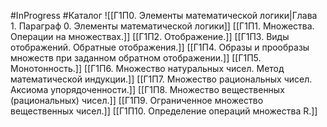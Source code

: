 #InProgress #Каталог 
![[Г1П0. Элементы математической логики|Глава 1. Параграф 0. Элементы математической логики]]
[[Г1П1. Множества. Операции на множествах.]]
[[Г1П2. Отображение.]]
[[Г1П3. Виды отображений. Обратные отображения.]]
[[Г1П4. Образы и прообразы множеств при заданном обратном отображении.]]
[[Г1П5. Монотонность.]]
[[Г1П6. Множество натуральных чисел. Метод математической индукции.]]
[[Г1П7. Множество рациональных чисел. Аксиома упорядоченности.]]
[[Г1П8. Множество вещественных (рациональных) чисел.]]
[[Г1П9. Ограниченное множество вещественных чисел.]]
[[Г1П10. Определение операций множества R.]]
